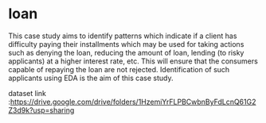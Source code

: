 # loan
This case study aims to identify patterns which indicate if a client has difficulty paying their installments which may be used for taking actions such as denying the loan, reducing the amount of loan, lending (to risky applicants) at a higher interest rate, etc. This will ensure that the consumers capable of repaying the loan are not rejected. Identification of such applicants using EDA is the aim of this case study.

dataset link :https://drive.google.com/drive/folders/1HzemiYrFLPBCwbnByFdLcnQ61G2Z3d9k?usp=sharing
